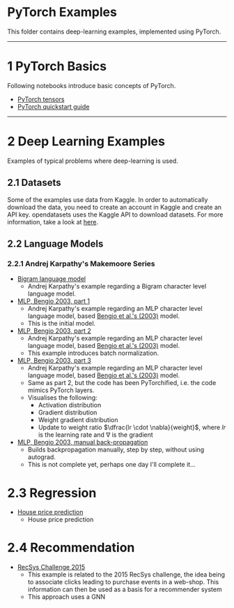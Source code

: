 # PyTorch Examples

This folder contains deep-learning examples, implemented using PyTorch.

---

# 1 PyTorch Basics

Following notebooks introduce basic concepts of PyTorch.

* [PyTorch tensors](./tutorial_tensors.ipynb)
* [PyTorch quickstart guide](./quickstart_tutorial.ipynb)

---

# 2 Deep Learning Examples

Examples of typical problems where deep-learning is used.

## 2.1 Datasets

Some of the examples use data from Kaggle. In order to automatically download the data, you need to create an account in Kaggle and create an API key. opendatasets uses the Kaggle API to download datasets. For more information, take a look at [here](https://github.com/Kaggle/kaggle-api).

## 2.2 Language Models

### 2.2.1 Andrej Karpathy's Makemoore Series
* [Bigram language model](./Bigram_language_model.ipynb)
  * Andrej Karpathy's example regarding a Bigram character level language model.
* [MLP, Bengio 2003, part 1](./MLP_language_model_Bengio_2003_part_1.ipynb)
  * Andrej Karpathy's example regarding an MLP character level language model, based [Bengio et al.'s (2003)](https://www.jmlr.org/papers/volume3/bengio03a/bengio03a.pdf) model.
  * This is the initial model.
* [MLP, Bengio 2003, part 2](./MLP_language_model_Bengio_2003_part_2.ipynb)
  * Andrej Karpathy's example regarding an MLP character level language model, based [Bengio et al.'s (2003)](https://www.jmlr.org/papers/volume3/bengio03a/bengio03a.pdf) model.
  * This example introduces batch normalization.
* [MLP, Bengio 2003, part 3](./MLP_language_model_Bengio_2003_part_3.ipynb)
  * Andrej Karpathy's example regarding an MLP character level language model, based [Bengio et al.'s (2003)](https://www.jmlr.org/papers/volume3/bengio03a/bengio03a.pdf) model.
  * Same as part 2, but the code has been PyTorchified, i.e. the code mimics PyTorch layers.
  * Visualises the following:
    * Activation distribution
    * Gradient distribution
    * Weight gradient distribution
    * Update to weight ratio $\dfrac{lr \cdot \nabla}{weight}$, where $lr$ is the learning rate and $\nabla$ is the gradient
* [MLP, Bengio 2003, manual back-propagation](./MLP_language_model_Bengio_2003_manual_backprop.ipynb)
  * Builds backpropagation manually, step by step, without using autograd.
  * This is not complete yet, perhaps one day I'll complete it...

# 2.3 Regression

* [House price prediction](./house_price_prediction.ipynb)
  * House price prediction

# 2.4 Recommendation

* [RecSys Challenge 2015](./GNN_recommendation_system.ipynb)
  * This example is related to the 2015 RecSys challenge, the idea being to associate clicks leading to purchase events in a web-shop.
  This information can then be used as a basis for a recommender system
  * This approach uses a GNN
